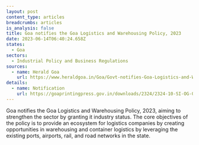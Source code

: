 ```yaml
---
layout: post
content_type: articles
breadcrumbs: articles
is_analysis: false
title: Goa notifies the Goa Logistics and Warehousing Policy, 2023
date: 2023-06-14T06:40:24.658Z
states:
  - Goa
sectors:
  - Industrial Policy and Business Regulations
sources:
  - name: Herald Goa
    url: https://www.heraldgoa.in/Goa/Govt-notifies-Goa-Logistics-and-Warehousing-Policy-2023-/205944
details:
  - name: Notification
    url: https://goaprintingpress.gov.in/downloads/2324/2324-10-SI-OG-0.pdf
---
```

Goa notifies the Goa Logistics and Warehousing Policy, 2023, aiming to strengthen the sector by granting it industry status. The core objectives of the policy is to provide an ecosystem for logistics companies by creating opportunities in warehousing and container logistics by leveraging the existing ports, airports, rail, and road networks in the state.